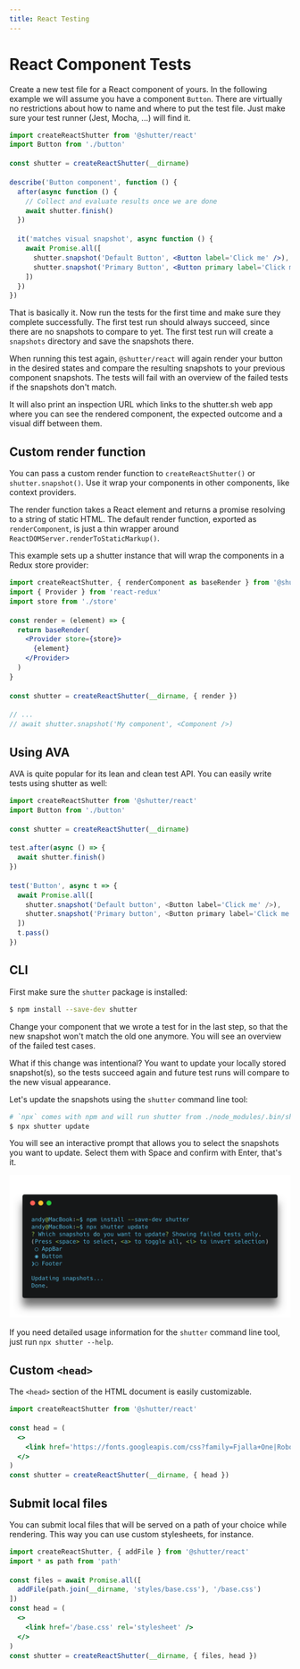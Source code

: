 ```yaml
---
title: React Testing
---
```


# React Component Tests

Create a new test file for a React component of yours. In the following example we will assume you have a component `Button`. There are virtually no restrictions about how to name and where to put the test file. Just make sure your test runner (Jest, Mocha, ...) will find it.

```jsx
import createReactShutter from '@shutter/react'
import Button from './button'

const shutter = createReactShutter(__dirname)

describe('Button component', function () {
  after(async function () {
    // Collect and evaluate results once we are done
    await shutter.finish()
  })

  it('matches visual snapshot', async function () {
    await Promise.all([
      shutter.snapshot('Default Button', <Button label='Click me' />),
      shutter.snapshot('Primary Button', <Button primary label='Click me' />)
    ])
  })
})
```

That is basically it. Now run the tests for the first time and make sure they complete successfully. The first test run should always succeed, since there are no snapshots to compare to yet. The first test run will create a `snapshots` directory and save the snapshots there.

When running this test again, `@shutter/react` will again render your button in the desired states and compare the resulting snapshots to your previous component snapshots. The tests will fail with an overview of the failed tests if the snapshots don't match.

It will also print an inspection URL which links to the shutter.sh web app where you can see the rendered component, the expected outcome and a visual diff between them.

## Custom render function

You can pass a custom render function to `createReactShutter()` or `shutter.snapshot()`. Use it wrap your components in other components, like context providers.

The render function takes a React element and returns a promise resolving to a string of static HTML. The default render function, exported as `renderComponent`, is just a thin wrapper around `ReactDOMServer.renderToStaticMarkup()`.

This example sets up a shutter instance that will wrap the components in a Redux store provider:

```jsx
import createReactShutter, { renderComponent as baseRender } from '@shutter/react'
import { Provider } from 'react-redux'
import store from './store'

const render = (element) => {
  return baseRender(
    <Provider store={store}>
      {element}
    </Provider>
  )
}

const shutter = createReactShutter(__dirname, { render })

// ...
// await shutter.snapshot('My component', <Component />)
```

## Using AVA

AVA is quite popular for its lean and clean test API. You can easily write tests using shutter as well:

```js
import createReactShutter from '@shutter/react'
import Button from './button'

const shutter = createReactShutter(__dirname)

test.after(async () => {
  await shutter.finish()
})

test('Button', async t => {
  await Promise.all([
    shutter.snapshot('Default button', <Button label='Click me' />),
    shutter.snapshot('Primary button', <Button primary label='Click me' />)
  ])
  t.pass()
})
```


## CLI

First make sure the `shutter` package is installed:

```sh
$ npm install --save-dev shutter
```

Change your component that we wrote a test for in the last step, so that the new snapshot won't match the old one anymore. You will see an overview of the failed test cases.

What if this change was intentional? You want to update your locally stored snapshot(s), so the tests succeed again and future test runs will compare to the new visual appearance.

Let's update the snapshots using the `shutter` command line tool:

```sh
# `npx` comes with npm and will run shutter from ./node_modules/.bin/shutter
$ npx shutter update
```

You will see an interactive prompt that allows you to select the snapshots you want to update. Select them with Space and confirm with Enter, that's it.

<p class="text-center">
  <img alt="Shutter CLI in action" src="./images/shutter-cli.png" style="max-width: 100%" />
</p>

If you need detailed usage information for the `shutter` command line tool, just run `npx shutter --help`.


## Custom `<head>`

The `<head>` section of the HTML document is easily customizable.

```jsx
import createReactShutter from '@shutter/react'

const head = (
  <>
    <link href='https://fonts.googleapis.com/css?family=Fjalla+One|Roboto|Catamaran:200' rel='stylesheet' />
  </>
)
const shutter = createReactShutter(__dirname, { head })
```


## Submit local files

You can submit local files that will be served on a path of your choice while rendering. This way you can use custom stylesheets, for instance.

```jsx
import createReactShutter, { addFile } from '@shutter/react'
import * as path from 'path'

const files = await Promise.all([
  addFile(path.join(__dirname, 'styles/base.css'), '/base.css')
])
const head = (
  <>
    <link href='/base.css' rel='stylesheet' />
  </>
)
const shutter = createReactShutter(__dirname, { files, head })
```
